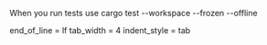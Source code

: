 When you run tests use cargo test --workspace --frozen --offline

end_of_line = lf
tab_width = 4
indent_style = tab